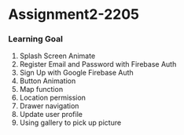 # Assignment2-2205

### Learning Goal

1. Splash Screen Animate
2. Register Email and Password with Firebase Auth
3. Sign Up with Google Firebase Auth
4. Button Animation
5. Map function
6. Location permission
7. Drawer navigation
8. Update user profile
9. Using gallery to pick up picture
